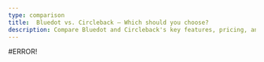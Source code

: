 ```yaml
---
type: comparison
title:  Bluedot vs. Circleback – Which should you choose?
description: Compare Bluedot and Circleback's key features, pricing, and performance to find the best location tracking solution for your business needs.
---
```


#ERROR!